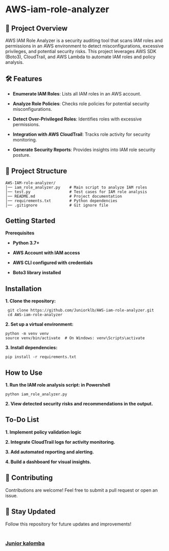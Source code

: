 # AWS-iam-role-analyzer


## 📌 Project Overview
AWS IAM Role Analyzer is a security auditing tool that scans IAM roles and permissions in an AWS environment to detect misconfigurations, excessive privileges, and potential security risks. This project leverages AWS SDK (Boto3), CloudTrail, and AWS Lambda to automate IAM roles and policy analysis.

## 🛠 Features

- **Enumerate IAM Roles**: Lists all IAM roles in an AWS account.

- **Analyze Role Policies**: Checks role policies for potential security misconfigurations.

- **Detect Over-Privileged Roles**: Identifies roles with excessive permissions.

- **Integration with AWS CloudTrail**: Tracks role activity for security monitoring.

- **Generate Security Reports**: Provides insights into IAM role security posture.

## 📂 Project Structure

    AWS-IAM-role-analyzer/
    │── iam_role_analyzer.py    # Main script to analyze IAM roles
    │── test.py                 # Test cases for IAM role analysis
    │── README.md               # Project documentation
    │── requirements.txt        # Python dependencies
    │── .gitignore              # Git ignore file

## Getting Started   
**Prerequisites**
- **Python 3.7+**

- **AWS Account with IAM access**

- **AWS CLI configured with credentials**

- **Boto3 library installed**

## Installation
**1. Clone the repository:**

     git clone https://github.com/Juniorklb/AWS-iam-role-analyzer.git
     cd AWS-iam-role-analyzer
     
**2. Set up a virtual environment:**

    python -m venv venv
    source venv/bin/activate  # On Windows: venv\Scripts\activate

**3. Install dependencies:**

    pip install -r requirements.txt

##  How to Use

**1. Run the IAM role analysis script: in Powershell**

    python iam_role_analyzer.py

**2. View detected security risks and recommendations in the output.**  

##  To-Do List


**1.  Implement policy validation logic**

**2.  Integrate CloudTrail logs for activity monitoring.**

**3.  Add automated reporting and alerting.**

**4.  Build a dashboard for visual insights.**

## 🤝 Contributing
Contributions are welcome! Feel free to submit a pull request or open an issue.


## 🌟 Stay Updated

Follow this repository for future updates and improvements!

<h3 align="left"><br/><a href="https://github.com/juniorklb">Junior kalomba</a> 
</h3>
